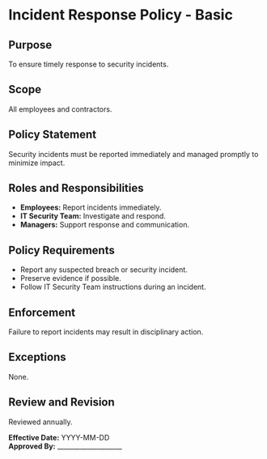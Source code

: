 # Incident Response Policy - Basic

## Purpose
To ensure timely response to security incidents.

## Scope
All employees and contractors.

## Policy Statement
Security incidents must be reported immediately and managed promptly to minimize impact.

## Roles and Responsibilities
- **Employees:** Report incidents immediately.  
- **IT Security Team:** Investigate and respond.  
- **Managers:** Support response and communication.

## Policy Requirements
- Report any suspected breach or security incident.  
- Preserve evidence if possible.  
- Follow IT Security Team instructions during an incident.

## Enforcement
Failure to report incidents may result in disciplinary action.

## Exceptions
None.

## Review and Revision
Reviewed annually.

**Effective Date:** YYYY-MM-DD  
**Approved By:** ____________________
